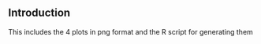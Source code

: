 ## Introduction

This includes the 4 plots in png format and the R script for generating them






